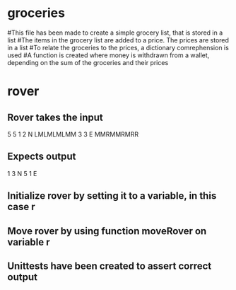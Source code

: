 # groceries

#This file has been made to create a simple grocery list, that is stored in a list
#The items in the grocery list are added to a price. The prices are stored in a list
#To relate the groceries to the prices, a dictionary comrephension is used
#A function is created where money is withdrawn from a wallet, depending on the sum of the groceries and their prices

# rover
## Rover takes the input
5 5
1 2 N
LMLMLMLMM
3 3 E
MMRMMRMRR

## Expects output
1 3 N
5 1 E

## Initialize rover by setting it to a variable, in this case r
## Move rover by using function moveRover on variable r

## Unittests have been created to assert correct output
